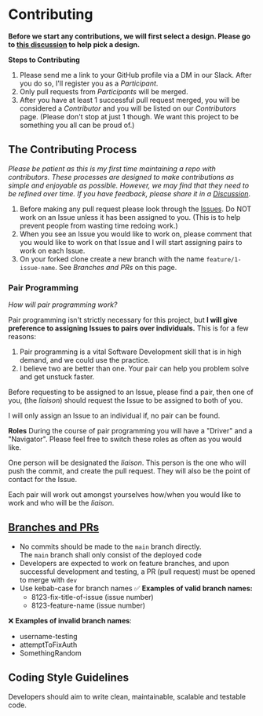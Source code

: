# Contributing

**Before we start any contributions, we will first select a design. Please go to [this discussion](https://github.com/DandyLyons/React-Example/discussions/3) to help pick a design.** 

**Steps to Contributing**
1. Please send me a link to your GitHub profile via a DM in our Slack. After you do so, I'll register you as a *Participant*.
2. Only pull requests from *Participants* will be merged. 
3. After you have at least 1 successful pull request merged, you will be considered a *Contributor* and you will be listed on our *Contributors* page. (Please don't stop at just 1 though. We want this project to be something you all can be proud of.)

## The Contributing Process
*Please be patient as this is my first time maintaining a repo with contributors. These processes are designed to make contributions as simple and enjoyable as possible. However, we may find that they need to be refined over time. If you have feedback, please share it in a [Discussion](https://github.com/DandyLyons/React-Example/discussions)*. 

1. Before making any pull request please look through the [Issues](https://github.com/DandyLyons/React-Example/issues). Do NOT work on an Issue unless it has been assigned to you. (This is to help prevent people from wasting time redoing work.) 
2. When you see an Issue you would like to work on, please comment that you would like to work on that Issue and I will start assigning pairs to work on each Issue. 
3. On your forked clone create a new branch with the name `feature/1-issue-name`. See *Branches and PRs* on this page.

### Pair Programming
*How will pair programming work?*

Pair programming isn't strictly necessary for this project, but **I will give preference to assigning Issues to pairs over individuals.** This is for a few reasons: 

1. Pair programming is a vital Software Development skill that is in high demand, and we could use the practice. 
2. I believe two are better than one. Your pair can help you problem solve and get unstuck faster. 

Before requesting to be assigned to an Issue, please find a pair, then one of you, (the *liaison*) should request the Issue to be assigned to both of you. 

I will only assign an Issue to an individual if, no pair can be found. 

**Roles**
During the course of pair programming you will have a "Driver" and a "Navigator". Please feel free to switch these roles as often as you would like. 

One person will be designated the *liaison*. This person is the one who will push the commit, and create the pull request. They will also be the point of contact for the Issue.

Each pair will work out amongst yourselves how/when you would like to work and who will be the *liaison*. 


## [Branches and PRs](https://github.com/mikaelacaron/Basic-Car-Maintenance/blob/dev/CONTRIBUTING.md#branches-and-prs)

- No commits should be made to the `main` branch directly. The `main` branch shall only consist of the deployed code
- Developers are expected to work on feature branches, and upon successful development and testing, a PR (pull request) must be opened to merge with `dev`
- Use kebab-case for branch names ✅ **Examples of valid branch names:**
    - 8123-fix-title-of-issue (issue number)
    - 8123-feature-name (issue number)

❌ **Examples of invalid branch names**:

- username-testing
- attemptToFixAuth
- SomethingRandom

## Coding Style Guidelines
Developers should aim to write clean, maintainable, scalable and testable code. 
